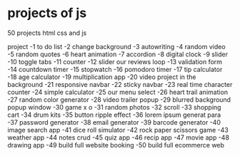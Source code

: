 # projects of js
 50 projects html css and js

project
       -1 to do list
       -2 change background
       -3 autowriting
       -4 random video
       -5 random quotes
       -6 heart animation
       -7 accordion
       -8 digital clock
       -9 slider
       -10 toggle tabs
       -11 counter
       -12 slider our reviews loop
       -13 validation form
       -14 countdown timer 
       -15 stopwatch 
       -16 pomodoro timer
       -17 tip calculator
       -18 age calculator 
       -19 multiplication app
       -20 video project in the background
       -21 responsive navbar
       -22 sticky navbar
       -23 real time character counter
       -24 simple calculator
       -25 our menu select
       -26 heart trail animation
       -27 random color generator
       -28 video trailer popup
       -29 blurred background popup window
       -30 game x o
       -31 random photos
       -32 scroll 
       -33 shopping cart
       -34 drum kits
       -35 button ripple effect
       -36 lorem ipsum generat para
       -37 password generator
       -38 email generator
       -39 barcode generator
       -40 image search app
       -41 dice roll simulator
       -42 rock paper scissors game
       -43 weather app
       -44 notes crud 
       -45 quiz app
       -46 recip app
       -47 movie app
       -48 drawing app
       -49 build full website booking
       -50 build full ecommerce web
